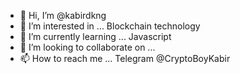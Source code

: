 - 👋 Hi, I’m @kabirdkng
- 👀 I’m interested in ... Blockchain technology
- 🌱 I’m currently learning ... Javascript
- 💞️ I’m looking to collaborate on ...
- 📫 How to reach me ... Telegram @CryptoBoyKabir

<!---
kabirdkng/kabirdkng is a ✨ special ✨ repository because its `README.md` (this file) appears on your GitHub profile.
You can click the Preview link to take a look at your changes.
--->
